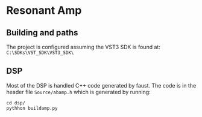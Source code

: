 # Resonant Amp

## Building and paths

The project is configured assuming the VST3 SDK is found at: `C:\SDKs\VST_SDK\VST3_SDK\`

## DSP

Most of the DSP is handled C++ code generated by faust. The code is in the
header file `Source/abamp.h` which is generated by running:

```
cd dsp/
pythhon buildamp.py
```
